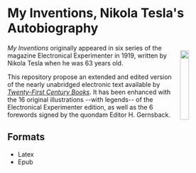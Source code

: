 # My Inventions, Nikola Tesla's Autobiography
<img src="https://raw.github.com/EtaoinShrdluc/Tesla-MyInvention/master/Epub_800x600/cover.jpeg?raw=true" width=20% style="float:right;padding:1em;">

*My Inventions* originally appeared in six series of the magazine Electronical Experimenter in 1919, written by Nikola Tesla when he was 63 years old. 


This repository propose an extended and edited version of the nearly unabridged electronic text available by *[Twenty-First Century Books](http://www.tfcbooks.com/special/my_inventions_index.htm)*. It has been enhanced with the 16 original illustrations --with legends-- of the Electronical Experimenter edition, as well as the 6 forewords signed by the quondam Editor H. Gernsback.

## Formats


* Latex
* Epub
